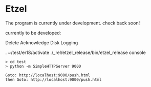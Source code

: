 # Etzel

The program is currently under development. check back soon!

currently to be developed:

Delete
Acknowledge
Disk Logging

.  ~/test/er18/activate
 ./_rel/etzel_release/bin/etzel_release console


````
> cd test
> python -m SimpleHTTPServer 9000

Goto: http://localhost:9000/push.html 
then Goto: http://localhost:9000/push.html

````
